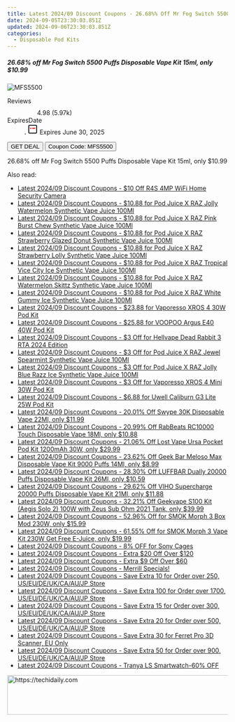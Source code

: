```yaml
---
title: Latest 2024/09 Discount Coupons - 26.68%% Off Mr Fog Switch 5500 Puffs Disposable Vape Kit 15Ml, only $10.99
date: 2024-09-05T23:30:03.851Z
updated: 2024-09-06T23:30:03.851Z
categories:
  - Disposable Pod Kits
---
```



<div class="max-w-4xl mx-auto grid grid-cols-1 lg:max-w-5xl lg:gap-x-20 lg:grid-cols-2">
  <div class="relative p-3 col-start-1 row-start-1 flex flex-col-reverse rounded-lg bg-gradient-to-t from-black/75 via-black/0 sm:bg-none sm:row-start-2 sm:p-0 lg:row-start-1">
    <h5 class="mt-1 text-lg font-semibold text-white sm:text-slate-900 md:text-2xl dark:sm:text-white">26.68% off Mr Fog Switch 5500 Puffs Disposable Vape Kit 15ml, only $10.99</h5>
  </div>
  
  <div class="col-start-1 col-end-3 row-start-1 grid gap-4 sm:mb-6 sm:grid-cols-4 lg:col-start-2 lg:row-span-6 lg:row-end-6 lg:mb-0 lg:gap-6">
      <img src="https://static.shareasale.com/image/90958/deal/000000_16775710885888.png" onClick="javascript:window.open(decodeURIComponent('https%3A%2F%2Fwww.shareasale.com%2Fu.cfm%3Fd%3D1000280%26m%3D90958%26u%3D4338022'), '_blank');void(0);" alt="MFS5500" class="h-60 w-full rounded-lg object-cover sm:col-span-2 sm:h-52 lg:col-span-full" loading="lazy" />
    
  </div>
  <dl class="row-start-2 mt-4 flex items-center text-xs font-medium sm:row-start-3 sm:mt-1 md:mt-2.5 lg:row-start-2">
    <dt class="sr-only">Reviews</dt>
    <dd class="flex items-center text-indigo-600 dark:text-indigo-400">
      <svg width="24" height="24" fill="none" aria-hidden="true" class="mr-1 stroke-current dark:stroke-indigo-500">
        <path d="m12 5 2 5h5l-4 4 2.103 5L12 16l-5.103 3L9 14l-4-4h5l2-5Z" stroke-width="2" stroke-linecap="round" stroke-linejoin="round" />
      </svg>
      <span>4.98 <span class="font-normal text-slate-400">(5.97k)</span></span>
    </dd>
    <dt class="sr-only">ExpiresDate</dt>
    <dd class="flex items-center">
      <svg width="2" height="2" aria-hidden="true" fill="currentColor" class="mx-3 text-slate-300">
        <circle cx="1" cy="1" r="1" />
      </svg>
      <svg width="24" height="24" viewBox="0 0 24 24" fill="none" stroke="currentColor" stroke-width="2">
        <rect x="3" y="3" width="18" height="18" rx="2" fill="#fff" />
        <path d="M6 10L18 10" stroke="red" stroke-width="2" fill="none" />
        <path d="M10 6L10 18" stroke="#fff" stroke-width="2" fill="none" />
      </svg>
      Expires June 30, 2025    </dd>
  </dl>
  <div class="col-start-1 row-start-3 mt-4 self-center sm:col-start-2 sm:row-span-2 sm:row-start-2 sm:mt-0 lg:col-start-1 lg:row-start-3 lg:row-end-4 lg:mt-6">
    <button type="button" onClick="javascript:window.open(decodeURIComponent('https%3A%2F%2Fwww.shareasale.com%2Fu.cfm%3Fd%3D1000280%26m%3D90958%26u%3D4338022'), '_blank');void(0);" class="rounded-lg bg-red-600 px-3 py-2 text-sm font-medium leading-6 text-white">GET DEAL</button>
    <button type="button" onClick="javascript:window.open(decodeURIComponent('https%3A%2F%2Fwww.shareasale.com%2Fu.cfm%3Fd%3D1000280%26m%3D90958%26u%3D4338022'), '_blank');void(0);" class="border-dashed border-2 border-indigo-600 bg-green-100 text-sm leading-6 font-medium py-2 px-3 rounded-lg">Coupon Code: MFS5500</button>
  </div>
  <p class="col-start-1 mt-4 text-sm leading-6 sm:col-span-2 lg:col-span-1 lg:row-start-4 lg:mt-6 dark:text-slate-400">
    26.68% off Mr Fog Switch 5500 Puffs Disposable Vape Kit 15ml, only $10.99 
  </p>
</div>
<span class="atpl-alsoreadstyle">Also read:</span>
<div><ul>
<li><a href="https://coupons.techidaily.com/coupon-1130505-share-64118-sale/"><u>Latest 2024/09 Discount Coupons - $10 Off R4S 4MP WiFi Home Security Camera</u></a></li>
<li><a href="https://coupons.techidaily.com/coupon-1201871-share-59344-sale/"><u>Latest 2024/09 Discount Coupons - $10.88 for Pod Juice X RAZ Jolly Watermelon Synthetic Vape Juice 100Ml</u></a></li>
<li><a href="https://coupons.techidaily.com/coupon-1201868-share-59344-sale/"><u>Latest 2024/09 Discount Coupons - $10.88 for Pod Juice X RAZ Pink Burst Chew Synthetic Vape Juice 100Ml</u></a></li>
<li><a href="https://coupons.techidaily.com/coupon-1201866-share-59344-sale/"><u>Latest 2024/09 Discount Coupons - $10.88 for Pod Juice X RAZ Strawberry Glazed Donut Synthetic Vape Juice 100Ml</u></a></li>
<li><a href="https://coupons.techidaily.com/coupon-1201867-share-59344-sale/"><u>Latest 2024/09 Discount Coupons - $10.88 for Pod Juice X RAZ Strawberry Lolly Synthetic Vape Juice 100Ml</u></a></li>
<li><a href="https://coupons.techidaily.com/coupon-1201869-share-59344-sale/"><u>Latest 2024/09 Discount Coupons - $10.88 for Pod Juice X RAZ Tropical Vice City Ice Synthetic Vape Juice 100Ml</u></a></li>
<li><a href="https://coupons.techidaily.com/coupon-1201864-share-59344-sale/"><u>Latest 2024/09 Discount Coupons - $10.88 for Pod Juice X RAZ Watermelon Skittz Synthetic Vape Juice 100Ml</u></a></li>
<li><a href="https://coupons.techidaily.com/coupon-1201865-share-59344-sale/"><u>Latest 2024/09 Discount Coupons - $10.88 for Pod Juice X RAZ White Gummy Ice Synthetic Vape Juice 100Ml</u></a></li>
<li><a href="https://coupons.techidaily.com/coupon-1201859-share-59344-sale/"><u>Latest 2024/09 Discount Coupons - $23.88 for Vaporesso XROS 4 30W Pod Kit</u></a></li>
<li><a href="https://coupons.techidaily.com/coupon-1201861-share-59344-sale/"><u>Latest 2024/09 Discount Coupons - $25.88 for VOOPOO Argus E40 40W Pod Kit</u></a></li>
<li><a href="https://coupons.techidaily.com/coupon-1201854-share-59344-sale/"><u>Latest 2024/09 Discount Coupons - $3 Off for Hellvape Dead Rabbit 3 RTA 2024 Edition</u></a></li>
<li><a href="https://coupons.techidaily.com/coupon-1201874-share-59344-sale/"><u>Latest 2024/09 Discount Coupons - $3 Off for Pod Juice X RAZ Jewel Spearmint Synthetic Vape Juice 100Ml</u></a></li>
<li><a href="https://coupons.techidaily.com/coupon-1201872-share-59344-sale/"><u>Latest 2024/09 Discount Coupons - $3 Off for Pod Juice X RAZ Jolly Blue Razz Ice Synthetic Vape Juice 100Ml</u></a></li>
<li><a href="https://coupons.techidaily.com/coupon-1201857-share-59344-sale/"><u>Latest 2024/09 Discount Coupons - $3 Off for Vaporesso XROS 4 Mini 30W Pod Kit</u></a></li>
<li><a href="https://coupons.techidaily.com/coupon-1201860-share-59344-sale/"><u>Latest 2024/09 Discount Coupons - $6.88 for Uwell Caliburn G3 Lite 25W Pod Kit</u></a></li>
<li><a href="https://coupons.techidaily.com/coupon-1155740-share-90958-sale/"><u>Latest 2024/09 Discount Coupons - 20.01% Off Swype 30K Disposable Vape 22Ml, only $11.99</u></a></li>
<li><a href="https://coupons.techidaily.com/coupon-1098452-share-90958-sale/"><u>Latest 2024/09 Discount Coupons - 20.99% Off RabBeats RC10000 Touch Disposable Vape 18Ml, only $10.88</u></a></li>
<li><a href="https://coupons.techidaily.com/coupon-1030873-share-90958-sale/"><u>Latest 2024/09 Discount Coupons - 21.06% Off Lost Vape Ursa Pocket Pod Kit 1200mAh 30W, only $29.99</u></a></li>
<li><a href="https://coupons.techidaily.com/coupon-1031865-share-90958-sale/"><u>Latest 2024/09 Discount Coupons - 23.62% Off Geek Bar Meloso Max Disposable Vape Kit 9000 Puffs 14Ml, only $8.99</u></a></li>
<li><a href="https://coupons.techidaily.com/coupon-1099631-share-90958-sale/"><u>Latest 2024/09 Discount Coupons - 28.30% Off LUFFBAR Dually 20000 Puffs Disposable Vape Kit 26Ml, only $10.59</u></a></li>
<li><a href="https://coupons.techidaily.com/coupon-1105245-share-90958-sale/"><u>Latest 2024/09 Discount Coupons - 29.62% Off VIHO Supercharge 20000 Puffs Disposable Vape Kit 21Ml, only $11.88</u></a></li>
<li><a href="https://coupons.techidaily.com/coupon-829799-share-90958-sale/"><u>Latest 2024/09 Discount Coupons - 32.21% Off Geekvape S100 Kit (Aegis Solo 2) 100W with Zeus Sub Ohm 2021 Tank, only $39.99</u></a></li>
<li><a href="https://coupons.techidaily.com/coupon-1031220-share-90958-sale/"><u>Latest 2024/09 Discount Coupons - 52.96% Off for SMOK Morph 3 Box Mod 230W, only $15.99</u></a></li>
<li><a href="https://coupons.techidaily.com/coupon-1031222-share-90958-sale/"><u>Latest 2024/09 Discount Coupons - 61.55% Off for SMOK Morph 3 Vape Kit 230W Get Free E-Juice, only $19.99</u></a></li>
<li><a href="https://coupons.techidaily.com/coupon-1128746-share-110294-sale/"><u>Latest 2024/09 Discount Coupons - 8% OFF for Sony Cages</u></a></li>
<li><a href="https://coupons.techidaily.com/coupon-1201863-share-90958-sale/"><u>Latest 2024/09 Discount Coupons - Extra $20 Off Over $120</u></a></li>
<li><a href="https://coupons.techidaily.com/coupon-1201862-share-90958-sale/"><u>Latest 2024/09 Discount Coupons - Extra $9 Off Over $60</u></a></li>
<li><a href="https://coupons.techidaily.com/coupon-1201969-share-96806-sale/"><u>Latest 2024/09 Discount Coupons - Merrill Specials!</u></a></li>
<li><a href="https://coupons.techidaily.com/coupon-1121155-share-124834-sale/"><u>Latest 2024/09 Discount Coupons - Save Extra 10 for Order over 250, US/EU/DE/UK/CA/AU/JP Store</u></a></li>
<li><a href="https://coupons.techidaily.com/coupon-1121176-share-124834-sale/"><u>Latest 2024/09 Discount Coupons - Save Extra 100 for Order over 1700, US/EU/DE/UK/CA/AU/JP Store</u></a></li>
<li><a href="https://coupons.techidaily.com/coupon-1121156-share-124834-sale/"><u>Latest 2024/09 Discount Coupons - Save Extra 15 for Order over 300, US/EU/DE/UK/CA/AU/JP Store</u></a></li>
<li><a href="https://coupons.techidaily.com/coupon-1121164-share-124834-sale/"><u>Latest 2024/09 Discount Coupons - Save Extra 20 for Order over 500, US/EU/DE/UK/CA/AU/JP Store</u></a></li>
<li><a href="https://coupons.techidaily.com/coupon-1145696-share-124834-sale/"><u>Latest 2024/09 Discount Coupons - Save Extra 30 for Ferret Pro 3D Scanner, EU Only</u></a></li>
<li><a href="https://coupons.techidaily.com/coupon-1121175-share-124834-sale/"><u>Latest 2024/09 Discount Coupons - Save Extra 50 for Order over 900, US/EU/DE/UK/CA/AU/JP Store</u></a></li>
<li><a href="https://coupons.techidaily.com/coupon-1146290-share-93338-sale/"><u>Latest 2024/09 Discount Coupons - Tranya LS Smartwatch-60% OFF</u></a></li>
</ul></div>

<ins class="adsbygoogle"
      style="display:block"
      data-ad-client="ca-pub-7571918770474297"
      data-ad-slot="8358498916"
      data-ad-format="auto"
      data-full-width-responsive="true"></ins>
<!-- affiliate ads begin -->
<a href="https://bluettius.sjv.io/c/5597632/2139123/17108" target="_top" id="2139123">
  <img src="//a.impactradius-go.com/display-ad/17108-2139123" border="0" alt="https://techidaily.com" width="728" height="90"/>
</a>
<img height="0" width="0" src="https://bluettius.sjv.io/i/5597632/2139123/17108" style="position:absolute;visibility:hidden;" border="0" />
<!-- affiliate ads end -->
